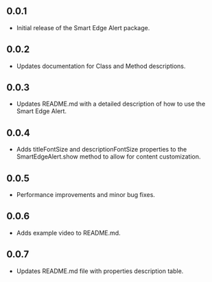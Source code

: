 ## 0.0.1

* Initial release of the Smart Edge Alert package.

## 0.0.2

* Updates documentation for Class and Method descriptions.

## 0.0.3

* Updates README.md with a detailed description of how to use the Smart Edge Alert.

## 0.0.4

* Adds titleFontSize and descriptionFontSize properties to the SmartEdgeAlert.show method to allow for content customization.

## 0.0.5

* Performance improvements and minor bug fixes.

## 0.0.6

* Adds example video to README.md.

## 0.0.7

* Updates README.md file with properties description table.